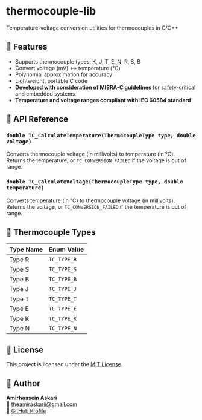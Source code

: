 # thermocouple-lib

Temperature-voltage conversion utilities for thermocouples in C/C++

## 🔧 Features

- Supports thermocouple types: K, J, T, E, N, R, S, B  
- Convert voltage (mV) ↔ temperature (°C)  
- Polynomial approximation for accuracy  
- Lightweight, portable C code  
- **Developed with consideration of MISRA-C guidelines** for safety-critical and embedded systems  
- **Temperature and voltage ranges compliant with IEC 60584 standard**

## 🧪 API Reference

### `double TC_CalculateTemperature(ThermocoupleType type, double voltage)`

Converts thermocouple voltage (in millivolts) to temperature (in °C).  
Returns the temperature, or `TC_CONVERSION_FAILED` if the voltage is out of range.

### `double TC_CalculateVoltage(ThermocoupleType type, double temperature)`

Converts temperature (in °C) to thermocouple voltage (in millivolts).  
Returns the voltage, or `TC_CONVERSION_FAILED` if the temperature is out of range.

## 📌 Thermocouple Types

| Type Name | Enum Value    |
|-----------|---------------|
| Type R    | `TC_TYPE_R`   |
| Type S    | `TC_TYPE_S`   |
| Type B    | `TC_TYPE_B`   |
| Type J    | `TC_TYPE_J`   |
| Type T    | `TC_TYPE_T`   |
| Type E    | `TC_TYPE_E`   |
| Type K    | `TC_TYPE_K`   |
| Type N    | `TC_TYPE_N`   |

## 📜 License

This project is licensed under the [MIT License](./LICENSE).

## 👤 Author

**Amirhossein Askari**  
📧 theamiraskarii@gmail.com  
🔗 [GitHub Profile](https://github.com/AmirhoseinAskari)
